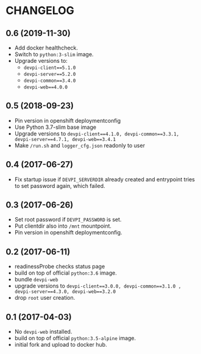 # CHANGELOG

0.6 (2019-11-30)
----------------

- Add docker healthcheck.
- Switch to `python:3-slim` image.
- Upgrade versions to:
  - `devpi-client==5.1.0`
  - `devpi-server==5.2.0`
  - `devpi-common==3.4.0`
  - `devpi-web==4.0.0`

0.5 (2018-09-23)
----------------

- Pin version in openshift deploymentconfig
- Use Python 3.7-slim base image
- Upgrade versions to `devpi-client==4.1.0, devpi-common==3.3.1, devpi-server==4.7.1, devpi-web==3.4.1`
- Make `/run.sh` and `logger_cfg.json` readonly to user


0.4 (2017-06-27)
----------------

- Fix startup issue if `DEVPI_SERVERDIR` already created and entrypoint tries
  to set password again, which failed.


0.3 (2017-06-26)
----------------

- Set root password if `DEVPI_PASSWORD` is set.
- Put clientdir also into `/mnt` mountpoint.
- Pin version in openshift deploymentconfig.


0.2 (2017-06-11)
----------------

- readinessProbe checks status page
- build on top of official `python:3.6` image.
- bundle `devpi-web`
- upgrade versions to `devpi-client==3.0.0, devpi-common==3.1.0 , devpi-server==4.3.0, devpi-web==3.2.0`
- drop `root` user creation.


0.1 (2017-04-03)
----------------

- No `devpi-web` installed.
- build on top of official `python:3.5-alpine` image.
- initial fork and upload to docker hub.
